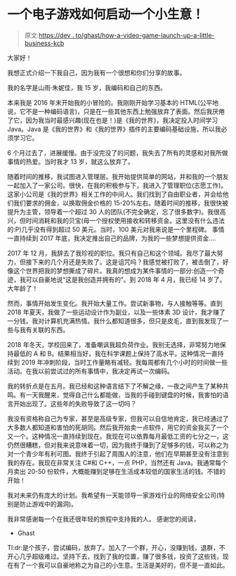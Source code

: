 # 一个电子游戏如何启动一个小生意！

> 原文:[https://dev . to/ghast/how-a-video-game-launch-up-a-little-business-kcb](https://dev.to/ghast/how-a-video-game-launched-up-a-little-business-kcb)

大家好！

我想正式介绍一下我自己，因为我有一个很想和你们分享的故事。

我的名字是山雨·朱妮佳，我 15 岁，我编码和自己的东西。

本来我是 2016 年末开始我的小冒险的。我刚刚开始学习基本的 HTML(公平地说，它不是一种编码语言)，只是在一些其他东西上勉强放弃了表面。然后我厌倦了它，因为我当时最感兴趣(现在也是！)是《我的世界》，我决定投入时间学习 Java。Java 是《我的世界》和《我的世界》插件的主要编码基础设施，所以我必须学习它。

6 个月过去了，进展缓慢。由于没完没了的问题，我失去了所有的灵感和对我所做事情的热爱。当时我才 13 岁，就这么放弃了。

随着时间的推移，我试图进入管理层。我开始提供简单的网站，并和我的一个朋友一起加入了一家公司。很快，在我的积极参与下，我进入了管理职位(志愿工作)。这家小公司是《我的世界》相关工作的中间人。我们找到了自由职业者，并会给他们我们要求的佣金，以换取佣金价格的 15-20%左右。随着时间的推移，我很快被提升为主管，领导着一个超过 30 人的团队(不完全确定，忘了很多数字)。我很高兴，但时间消耗和我的贝宝(母一个授权使用接收和转移资金。这里没有什么违法的:P)几乎没有得到超过 50 美元。当时，100 美元对我来说是一个里程碑。
事情一直持续到 2017 年底，我决定推出自己的品牌，为我的一些梦想提供资金....

2017 年 12 月，我辞去了我珍视的职位。我只有自己和这个领域。我尽了最大努力，但接下来的几个月还是失败了。这是诅咒吗？我感觉被打败了，被击倒了，好像这个世界把我的梦想撕成了碎片。我真的想成为某件事情的一部分:创造一个奇迹，我可以自豪地说“这是我创造并拥有的”。到 2018 年 4 月，我已经 14 岁了。大年龄了！

然而，事情开始发生变化。我开始大量工作。尝试新事物，与人接触等等。直到 2018 年夏天，我做了一些运动设计作为副业，以及一些体素 3D 设计，我才赚了一分钱。我对计算机充满热情。我什么都知道很多，但只是皮毛，直到我发现了一些与我有关联的东西。

2018 年冬天，学校回来了，准备嘲讽我超负荷作业。我别无选择，非常努力地保持最低的 A 和 B。结果相当好，我在科学课题上保持了高水平。这种情况一直持续到 2019 年冲刺阶段，当时工作量略有减轻。我每周都有几个小时的时间做一些活动。在我以前尝试过的所有事情中，我决定再试一次编码。

我的转折点是在五月。我已经和这种语言结下了不解之缘，一夜之间产生了某种共鸣。有一天我醒来，觉得自己什么都能做，当我的手碰到键盘的时候，我害怕的语言开始出现了。这些年的失败导致了这一切吗？

我没有资格称自己为专家，甚至是高级专家，但我可以自信地肯定，我已经通过了大多数人都知道和害怕的死胡同。然后我开始卖一点软件，用它的资金我买了一个又一个。这种情况一直持续到现在。我现在可以依靠每月最低工资的七分之一，这仍然很糟糕，但对我来说意味着一切，因为我终于赚到了足够多的钱，可以称之为对一个青少年有利可图。我终于引起了周围人的注意，他们在早期甚至没有注意到我的存在。我现在非常关注 C#和 C++，一点 PHP，当然还有 Java。我通常每个月卖出 20-50 份软件，大概能赚到足够在生活成本较低的国家生活的钱。不错的开始！

我对未来仍有庞大的计划。我希望有一天能领导一家游戏行业的网络安全公司(特别是防止游戏中的漏洞)。

我非常感谢每一个在我还很年轻的旅程中支持我的人。
感谢您的阅读，

*   Ghast

Tl:dr:是个孩子，尝试编码，放弃了。加入了一个群，开心，没赚到钱，退群，不开心几乎超级难过。坚持下去，找到了我的位置，赚了很多钱，投资了这些钱，现在有了一个我可以自豪地称之为自己的小生意。生活是美好的，但不是一直如此。